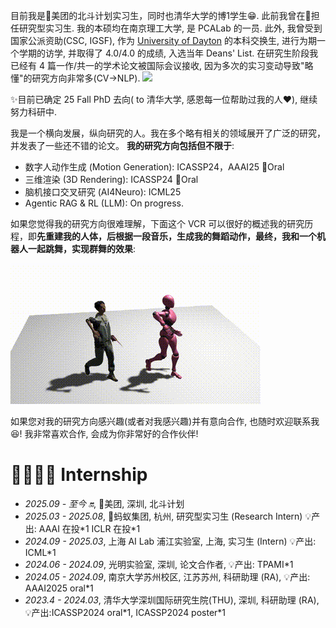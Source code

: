 目前我是🦘美团的北斗计划实习生，同时也清华大学的博1学生😁. 此前我曾在🐜担任研究型实习生. 我的本硕均在南京理工大学, 是 PCALab 的一员. 此外, 我曾受到国家公派资助(CSC, IGSF), 作为 [University of Dayton](https://udayton.edu/) 的本科交换生, 进行为期一个学期的访学, 并取得了 4.0/4.0 的成绩, 入选当年 Deans' List. 在研究生阶段我已经有 4 篇一作/共一的学术论文被国际会议接收, 因为多次的实习变动导致"略懂"的研究方向非常多(CV->NLP). <a href="https://scholar.google.com/citations?user=lTE-iwYAAAAJ" target="_blank">
  <img src="https://img.shields.io/badge/Google%20Scholar-引用-9cf?style=flat&logo=Google%20Scholar&labelColor=f6f6f6">
</a>


✨目前已确定 25 Fall PhD 去向( to 清华大学, 感恩每一位帮助过我的人❤️), 继续努力科研中.

我是一个横向发展，纵向研究的人。我在多个略有相关的领域展开了广泛的研究，并发表了一些还不错的论文。
 __我的研究方向包括但不限于__: 
 - 数字人动作生成 (Motion Generation): ICASSP24，AAAI25 👑Oral
 - 三维渲染 (3D Rendering): ICASSP24 👑Oral
 - 脑机接口交叉研究 (AI4Neuro): ICML25
 - Agentic RAG & RL (LLM): On progress.


如果您觉得我的研究方向很难理解，下面这个 VCR 可以很好的概述我的研究历程，即**先重建我的人体，后根据一段音乐，生成我的舞蹈动作，最终，我和一个机器人一起跳舞，实现群舞的效果**:

![](images/30001-0150.gif)


如果您对我的研究方向感兴趣(或者对我感兴趣)并有意向合作, 也随时欢迎联系我😆! 我非常喜欢合作, 会成为你非常好的合作伙伴!

<span class='anchor' id='-gzsx'></span>


# 👨‍👩‍👧‍👦 Internship
- *2025.09 - 至今 🔛*, 🦘美团, 深圳, 北斗计划
- *2025.03 - 2025.08*, 🐜蚂蚁集团, 杭州, 研究型实习生 (Research Intern)  💡产出: AAAI 在投\*1  ICLR 在投\*1 
- *2024.09 - 2025.03*, 上海 AI Lab 浦江实验室, 上海, 实习生 (Intern)  💡产出: ICML\*1 
- *2024.06 - 2024.09*, 光明实验室, 深圳, 论文合作者, 💡产出: TPAMI\*1 
- *2024.05 - 2024.09*, 南京大学苏州校区, 江苏苏州, 科研助理 (RA), 💡产出: AAAI2025 oral\*1 
- *2023.4 - 2024.03*, 清华大学深圳国际研究生院(THU), 深圳, 科研助理 (RA), 💡产出:ICASSP2024 oral\*1, ICASSP2024 poster\*1
